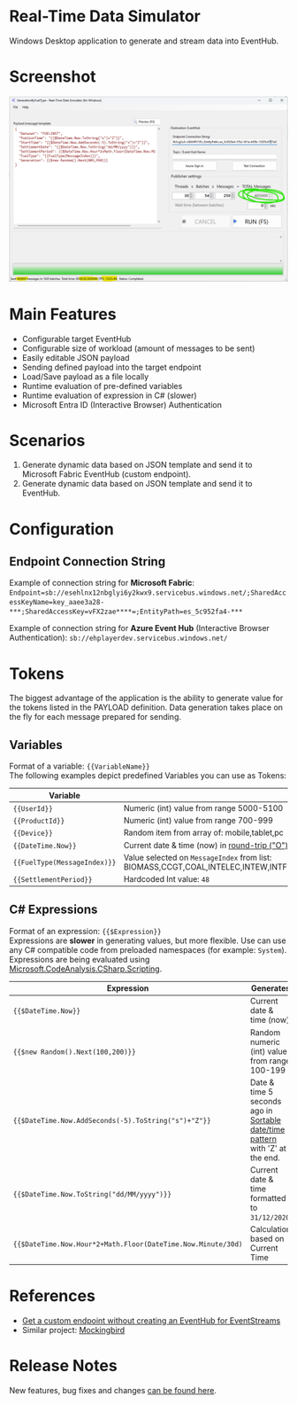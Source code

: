 # Real-Time Data Simulator
Windows Desktop application to generate and stream data into EventHub.

# Screenshot
<img src='.\media\real-time-data-simulator-ver-0.4-main-screen.png'>

# Main Features
- Configurable target EventHub
- Configurable size of workload (amount of messages to be sent)
- Easily editable JSON payload
- Sending defined payload into the target endpoint
- Load/Save payload as a file locally
- Runtime evaluation of pre-defined variables
- Runtime evaluation of expression in C# (slower)
- Microsoft Entra ID (Interactive Browser) Authentication

# Scenarios
1. Generate dynamic data based on JSON template and send it to Microsoft Fabric EventHub (custom endpoint).
2. Generate dynamic data based on JSON template and send it to EventHub.

# Configuration
## Endpoint Connection String
Example of connection string for **Microsoft Fabric**:
`Endpoint=sb://esehlnx12nbglyi6y2kwx9.servicebus.windows.net/;SharedAccessKeyName=key_aaee3a28-***;SharedAccessKey=vFX2zae****=;EntityPath=es_5c952fa4-***`

Example of connection string for **Azure Event Hub** (Interactive Browser Authentication):
`sb://ehplayerdev.servicebus.windows.net/`

# Tokens
The biggest advantage of the application is the ability to generate value for the tokens listed in the PAYLOAD definition. Data generation takes place on the fly for each message prepared for sending.

## Variables
Format of a variable: `{{VariableName}}`  
The following examples depict predefined Variables you can use as Tokens:

|Variable | Generates |
|--|--|
| `{{UserId}}` | Numeric (int) value from range 5000-5100 |
| `{{ProductId}}` | Numeric (int) value from range 700-999 |
| `{{Device}}` | Random item from array of: mobile,tablet,pc |
| `{{DateTime.Now}}` | Current date & time (now) in [round-trip ("O") format](https://learn.microsoft.com/en-us/dotnet/standard/base-types/standard-date-and-time-format-strings#Roundtrip).  |
| `{{FuelType(MessageIndex)}}` | Value selected on `MessageIndex` from list: BIOMASS,CCGT,COAL,INTELEC,INTEW,INTFR,INTIFA2,INTIRL,INTNED,INTNEM,INTNSL,INTVKL,NPSHYD,NUCLEAR,OCGT,OIL,OTHER,PS,WIND |
| `{{SettlementPeriod}}` | Hardcoded Int value: `48` |

## C# Expressions
Format of an expression: `{{$Expression}}`  
Expressions are **slower** in generating values, but more flexible. Use can use any C# compatible code from preloaded namespaces (for example: `System`).
Expressions are being evaluated using [Microsoft.CodeAnalysis.CSharp.Scripting](https://github.com/dotnet/roslyn/blob/main/docs/wiki/Scripting-API-Samples.md).

   
|Expression | Generates |
|--|--|
| `{{$DateTime.Now}}` | Current date & time (now) |
| `{{$new Random().Next(100,200)}}` | Random numeric (int) value from range 100-199 |
| `{{$DateTime.Now.AddSeconds(-5).ToString("s")+"Z"}}` | Date & time 5 seconds ago in [Sortable date/time pattern](https://learn.microsoft.com/en-us/dotnet/standard/base-types/standard-date-and-time-format-strings#Sortable) with 'Z' at the end. |
| `{{$DateTime.Now.ToString("dd/MM/yyyy")}}` | Current date & time formatted to `31/12/2020` |
| `{{$DateTime.Now.Hour*2+Math.Floor(DateTime.Now.Minute/30d)` | Calculation based on Current Time  |

# References
- [Get a custom endpoint without creating an EventHub for EventStreams](https://www.youtube.com/watch?v=ftb2nN3eukg)  
- Similar project: [Mockingbird](https://www.tinybird.co/blog-posts/mockingbird-announcement-mock-data-generator)

# Release Notes
New features, bug fixes and changes [can be found here](changelog.md).